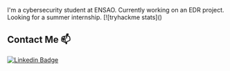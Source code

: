 I'm a cybersecurity student at ENSAO.
Currently working on an EDR project.
Looking for a summer internship.
[![tryhackme stats](<script src="https://tryhackme.com/badge/742046"></script>)

## Contact Me 📫

[![Linkedin Badge](https://img.shields.io/twitter/url?color=lightblue&label=Ilyass%20Elannid&logo=linkedin&logoColor=lightblue&style=for-the-badge&url=https%3A%2F%2Fwww.linkedin.com%2Fin%2Filyass-elannid)](https://www.linkedin.com/in/ilyass-elannid/)
